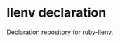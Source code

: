 # llenv declaration

Declaration repository for [ruby-llenv](https://rubygems.org/gems/ruby-llenv).
